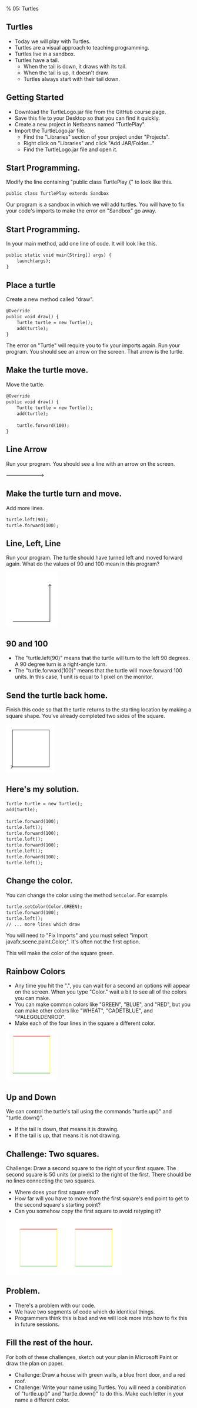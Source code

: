 % 05: Turtles

## Turtles

- Today we will play with Turtles.
- Turtles are a visual approach to teaching programming.
- Turtles live in a sandbox.
- Turtles have a tail.
    - When the tail is down, it draws with its tail.
    - When the tail is up, it doesn't draw.
    - Turtles always start with their tail down.

## Getting Started

- Download the TurtleLogo.jar file from the GitHub course page.
- Save this file to your Desktop so that you can find it quickly.
- Create a new project in Netbeans named "TurtlePlay".
- Import the TurtleLogo.jar file.
    - Find the "Libraries" section of your project under "Projects".
    - Right click on "Libraries" and click "Add JAR/Folder..."
    - Find the TurtleLogo.jar file and open it.

## Start Programming.

Modify the line containing "public class TurtlePlay {" to look like this.

    public class TurtlePlay extends Sandbox

Our program is a sandbox in which we will add turtles. You will have to fix your code's imports to make the error on "Sandbox" go away.

## Start Programming.

In your main method, add one line of code. It will look like this.

    public static void main(String[] args) {
        launch(args);
    }

## Place a turtle 

Create a new method called "draw".

    @Override
    public void draw() {
        Turtle turtle = new Turtle();
        add(turtle);
    }

The error on "Turtle" will require you to fix your imports again. Run your program. You should see an arrow on the screen. That arrow is the turtle.

## Make the turtle move.

Move the turtle.

    @Override
    public void draw() {
        Turtle turtle = new Turtle();
        add(turtle);

        turtle.forward(100);
    }

## Line Arrow

Run your program. You should see a line with an arrow on the screen.

![Line arrow](images/linearrow.png)

## Make the turtle turn and move.

Add more lines.

    turtle.left(90);
    turtle.forward(100);

## Line, Left, Line

Run your program. The turtle should have turned left and moved forward again. What do the values of 90 and 100 mean in this program?

![Line, left, line](images/lineleftline.png)

## 90 and 100

- The "turtle.left(90)" means that the turtle will turn to the left 90 degrees. A 90 degree turn is a right-angle turn.
- The "turtle.forward(100)" means that the turtle will move forward 100 units. In this case, 1 unit is equal to 1 pixel on the monitor.

## Send the turtle back home.

Finish this code so that the turtle returns to the starting location by making a square shape. You've already completed two sides of the square.

![Square](images/square.png)

## Here's my solution.

    Turtle turtle = new Turtle();
    add(turtle);

    turtle.forward(100);
    turtle.left();
    turtle.forward(100);
    turtle.left();
    turtle.forward(100);
    turtle.left();
    turtle.forward(100);
    turtle.left();

## Change the color.

You can change the color using the method `SetColor`. For example.

    turtle.setColor(Color.GREEN);
    turtle.forward(100);
    turtle.left();
    // ... more lines which draw

You will need to "Fix Imports" and you must select "import javafx.scene.paint.Color;". It's often not the first option.

This will make the color of the square green.

## Rainbow Colors

- Any time you hit the ".", you can wait for a second an options will appear on the screen. When you type "Color." wait a bit to see all of the colors you can make.
- You can make common colors like "GREEN", "BLUE", and "RED", but you can make other colors like "WHEAT", "CADETBLUE", and "PALEGOLDENROD".
- Make each of the four lines in the square a different color.

![Rainbow Square](images/rainbowsquare.png)

## Up and Down

We can control the turtle's tail using the commands "turtle.up()" and "turtle.down()".

- If the tail is down, that means it is drawing.
- If the tail is up, that means it is not drawing.

## Challenge: Two squares.

Challenge: Draw a second square to the right of your first square. The second square is 50 units (or pixels) to the right of the first. There should be no lines connecting the two squares.

- Where does your first square end?
- How far will you have to move from the first square's end point to get to the second square's starting point?
- Can you somehow copy the first square to avoid retyping it?

![Two Squares](images/twosquares.png)

## Problem.

- There's a problem with our code.
- We have two segments of code which do identical things.
- Programmers think this is bad and we will look more into how to fix this in future sessions.

## Fill the rest of the hour.

For both of these challenges, sketch out your plan in Microsoft Paint or draw the plan on paper.

- Challenge: Draw a house with green walls, a blue front door, and a red roof.
- Challenge: Write your name using Turtles. You will need a combination of "turtle.up()" and "turtle.down()" to do this. Make each letter in your name a different color.
